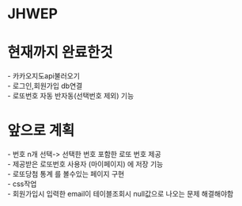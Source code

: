 # JHWEP
<h1>현재까지 완료한것</h1>
- 카카오지도api불러오기<br>
- 로그인,회원가입 db연결<br>
- 로또번호 자동 반자동(선택번호 제외) 기능<br>
<h1>앞으로 계획</h1>
- 번호 n개 선택-> 선택한 번호 포함한 로또 번호 제공<br>
- 제공받은 로또번호 사용자 (마이페이지) 에 저장 기능<br>
- 로또당첨 통계 를 볼수있는 페이지 구현 <br>
- css작업<br>
- 회원가입시 입력한 email이 테이블조회시 null값으로 나오는 문제 해결해야함 <br>
